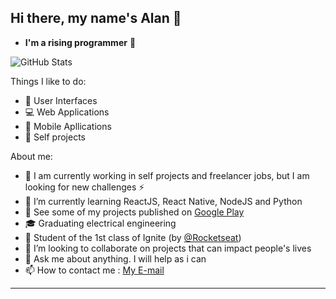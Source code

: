## Hi there, my name's Alan 👋

- **I'm a rising programmer** :rocket:

![GitHub Stats](https://github-readme-stats.anuraghazra1.vercel.app/api?username=alan-dx&show_icons=true&hide_border=false&count_private=true&theme=graywhite)

Things I like to do:
- :art: User Interfaces
- :computer: Web Applications
- :iphone: Mobile Apllications
- :boy: Self projects

About me:

- 🔭 I am currently working in self projects and freelancer jobs, but I am looking for new challenges :zap:
- 🌱 I’m currently learning ReactJS, React Native, NodeJS and Python
- :iphone: See some of my projects published on [Google Play](https://play.google.com/store/apps/developer?id=AlmeidaDev)
- :mortar_board: Graduating electrical engineering
- :rocket: Student of the 1st class of Ignite (by [@Rocketseat](https://github.com/Rocketseat))
- 👯 I’m looking to collaborate on projects that can impact people's lives
- 💬 Ask me about anything. I will help as i can 
- 📫 How to contact me : [My E-mail](contato.almeidadev@gmail.com)

<!--[![Top Langs](https://github-readme-stats.vercel.app/api/top-langs/?username=alan-dx&theme=graywhite)](https://github.com/anuraghazra/github-readme-stats)-->
---
